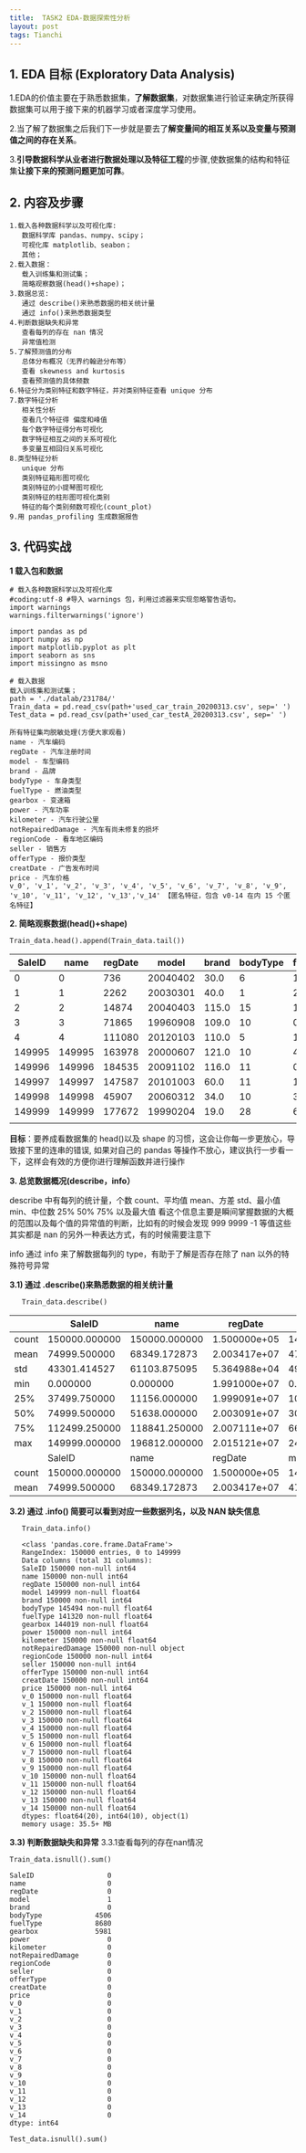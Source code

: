 ```yaml
---
title:  TASK2 EDA-数据探索性分析
layout: post
tags: Tianchi
---
```


## 1. EDA 目标 (Exploratory Data Analysis)

1.EDA的价值主要在于熟悉数据集，**了解数据集**，对数据集进行验证来确定所获得数据集可以用于接下来的机器学习或者深度学习使用。

2.当了解了数据集之后我们下一步就是要去了**解变量间的相互关系以及变量与预测值之间的存在关系**。

3.**引导数据科学从业者进行数据处理以及特征工程**的步骤,使数据集的结构和特征集**让接下来的预测问题更加可靠**。

## 2. 内容及步骤
   
```
1.载入各种数据科学以及可视化库:
   数据科学库 pandas、numpy、scipy；
   可视化库 matplotlib、seabon；
   其他；
2.载入数据：
   载入训练集和测试集；
   简略观察数据(head()+shape)；
3.数据总览:
   通过 describe()来熟悉数据的相关统计量
   通过 info()来熟悉数据类型
4.判断数据缺失和异常
   查看每列的存在 nan 情况
   异常值检测
5.了解预测值的分布
   总体分布概况（无界约翰逊分布等）
   查看 skewness and kurtosis
   查看预测值的具体频数
6.特征分为类别特征和数字特征，并对类别特征查看 unique 分布
7.数字特征分析
   相关性分析
   查看几个特征得 偏度和峰值
   每个数字特征得分布可视化
   数字特征相互之间的关系可视化
   多变量互相回归关系可视化
8.类型特征分析
   unique 分布
   类别特征箱形图可视化
   类别特征的小提琴图可视化
   类别特征的柱形图可视化类别
   特征的每个类别频数可视化(count_plot)
9.用 pandas_profiling 生成数据报告
```

## 3. 代码实战
**1 载入包和数据**

```
# 载入各种数据科学以及可视化库
#coding:utf-8 #导入 warnings 包，利用过滤器来实现忽略警告语句。
import warnings
warnings.filterwarnings('ignore')

import pandas as pd
import numpy as np
import matplotlib.pyplot as plt
import seaborn as sns
import missingno as msno
```


```
# 载入数据
载入训练集和测试集；
path = './datalab/231784/'
Train_data = pd.read_csv(path+'used_car_train_20200313.csv', sep=' ')
Test_data = pd.read_csv(path+'used_car_testA_20200313.csv', sep=' ')

所有特征集均脱敏处理(方便大家观看)
name - 汽车编码
regDate - 汽车注册时间
model - 车型编码
brand - 品牌
bodyType - 车身类型
fuelType - 燃油类型
gearbox - 变速箱
power - 汽车功率
kilometer - 汽车行驶公里
notRepairedDamage - 汽车有尚未修复的损坏
regionCode - 看车地区编码
seller - 销售方
offerType - 报价类型
creatDate - 广告发布时间
price - 汽车价格
v_0', 'v_1', 'v_2', 'v_3', 'v_4', 'v_5', 'v_6', 'v_7', 'v_8', 'v_9', 'v_10', 'v_11', 'v_12', 'v_13','v_14' 【匿名特征，包含 v0-14 在内 15 个匿名特征】
```


**2. 简略观察数据(head()+shape)**
   
```
Train_data.head().append(Train_data.tail())
```

| SaleID | name   | regDate | model    | brand | bodyType | fuelType | gearbox | power | kilometer | ...  | v_5 | v_6      | v_7      | v_8      | v_9      | v_10     | v_11      | v_12      | v_13      | v_14      |
| ------ | ------ | ------- | -------- | ----- | -------- | -------- | ------- | ----- | --------- | ---- | --- | -------- | -------- | -------- | -------- | -------- | --------- | --------- | --------- | --------- |
| 0      | 0      | 736     | 20040402 | 30.0  | 6        | 1.0      | 0.0     | 0.0   | 60        | 12.5 | ... | 0.235676 | 0.101988 | 0.129549 | 0.022816 | 0.097462 | -2.881803 | 2.804097  | -2.420821 | 0.795292  |
| 1      | 1      | 2262    | 20030301 | 40.0  | 1        | 2.0      | 0.0     | 0.0   | 0         | 15.0 | ... | 0.264777 | 0.121004 | 0.135731 | 0.026597 | 0.020582 | -4.900482 | 2.096338  | -1.030483 | -1.722674 |
| 2      | 2      | 14874   | 20040403 | 115.0 | 15       | 1.0      | 0.0     | 0.0   | 163       | 12.5 | ... | 0.251410 | 0.114912 | 0.165147 | 0.062173 | 0.027075 | -4.846749 | 1.803559  | 1.565330  | -0.832687 |
| 3      | 3      | 71865   | 19960908 | 109.0 | 10       | 0.0      | 0.0     | 1.0   | 193       | 15.0 | ... | 0.274293 | 0.110300 | 0.121964 | 0.033395 | 0.000000 | -4.509599 | 1.285940  | -0.501868 | -2.438353 |
| 4      | 4      | 111080  | 20120103 | 110.0 | 5        | 1.0      | 0.0     | 0.0   | 68        | 5.0  | ... | 0.228036 | 0.073205 | 0.091880 | 0.078819 | 0.121534 | -1.896240 | 0.910783  | 0.931110  | 2.834518  |
| 149995 | 149995 | 163978  | 20000607 | 121.0 | 10       | 4.0      | 0.0     | 1.0   | 163       | 15.0 | ... | 0.280264 | 0.000310 | 0.048441 | 0.071158 | 0.019174 | 1.988114  | -2.983973 | 0.589167  | -1.304370 |
| 149996 | 149996 | 184535  | 20091102 | 116.0 | 11       | 0.0      | 0.0     | 0.0   | 125       | 10.0 | ... | 0.253217 | 0.000777 | 0.084079 | 0.099681 | 0.079371 | 1.839166  | -2.774615 | 2.553994  | 0.924196  |
| 149997 | 149997 | 147587  | 20101003 | 60.0  | 11       | 1.0      | 1.0     | 0.0   | 90        | 6.0  | ... | 0.233353 | 0.000705 | 0.118872 | 0.100118 | 0.097914 | 2.439812  | -1.630677 | 2.290197  | 1.891922  |
| 149998 | 149998 | 45907   | 20060312 | 34.0  | 10       | 3.0      | 1.0     | 0.0   | 156       | 15.0 | ... | 0.256369 | 0.000252 | 0.081479 | 0.083558 | 0.081498 | 2.075380  | -2.633719 | 1.414937  | 0.431981  |
| 149999 | 149999 | 177672  | 19990204 | 19.0  | 28       | 6.0      | 0.0     | 1.0   | 193       | 12.5 | ... | 0.284475 | 0.000000 | 0.040072 | 0.062543 | 0.025819 | 1.978453  | -3.179913 | 0.031724  | -1.483350 |
|        |        |         |          |       |          |          |         |       |           |      |     |          |          |          |          |          |           |           |           |           |

**目标**：要养成看数据集的 head()以及 shape 的习惯，这会让你每一步更放心，导致接下里的连串的错误, 如果对自己的 pandas 等操作不放心，建议执行一步看一下，这样会有效的方便你进行理解函数并进行操作<br>
  
**3. 总览数据概况(describe，info）**

   describe 中有每列的统计量，个数 count、平均值 mean、方差 std、最小值 min、中位数 25% 50% 75% 以及最大值 看这个信息主要是瞬间掌握数据的大概的范围以及每个值的异常值的判断，比如有的时候会发现 999 9999 -1 等值这些其实都是 nan 的另外一种表达方式，有的时候需要注意下<br>
   
   info 通过 info 来了解数据每列的 type，有助于了解是否存在除了 nan 以外的特殊符号异常
   
**3.1) 通过 .describe()来熟悉数据的相关统计量**

```
   Train_data.describe()
```

|          | SaleID        | name          | regDate      | model         | brand         | bodyType      | fuelType      | gearbox       | power         | kilometer     | ... | v_5           | v_6           | v_7           | v_8           | v_9           | v_10          | v_11          | v_12          | v_13          | v_14          |
| ----- | ------------- | ------------- | ------------ | ------------- | ------------- | ------------- | ------------- | ------------- | ------------- | ------------- | --- | ------------- | ------------- | ------------- | ------------- | ------------- | ------------- | ------------- | ------------- | ------------- | ------------- |
| count | 150000.000000 | 150000.000000 | 1.500000e+05 | 149999.000000 | 150000.000000 | 145494.000000 | 141320.000000 | 144019.000000 | 150000.000000 | 150000.000000 | ... | 150000.000000 | 150000.000000 | 150000.000000 | 150000.000000 | 150000.000000 | 150000.000000 | 150000.000000 | 150000.000000 | 150000.000000 | 150000.000000 |
| mean  | 74999.500000  | 68349.172873  | 2.003417e+07 | 47.129021     | 8.052733      | 1.792369      | 0.375842      | 0.224943      | 119.316547    | 12.597160     | ... | 0.248204      | 0.044923      | 0.124692      | 0.058144      | 0.061996      | -0.001000     | 0.009035      | 0.004813      | 0.000313      | -0.000688     |
| std   | 43301.414527  | 61103.875095  | 5.364988e+04 | 49.536040     | 7.864956      | 1.760640      | 0.548677      | 0.417546      | 177.168419    | 3.919576      | ... | 0.045804      | 0.051743      | 0.201410      | 0.029186      | 0.035692      | 3.772386      | 3.286071      | 2.517478      | 1.288988      | 1.038685      |
| min   | 0.000000      | 0.000000      | 1.991000e+07 | 0.000000      | 0.000000      | 0.000000      | 0.000000      | 0.000000      | 0.000000      | 0.500000      | ... | 0.000000      | 0.000000      | 0.000000      | 0.000000      | 0.000000      | -9.168192     | -5.558207     | -9.639552     | -4.153899     | -6.546556     |
| 25%   | 37499.750000  | 11156.000000  | 1.999091e+07 | 10.000000     | 1.000000      | 0.000000      | 0.000000      | 0.000000      | 75.000000     | 12.500000     | ... | 0.243615      | 0.000038      | 0.062474      | 0.035334      | 0.033930      | -3.722303     | -1.951543     | -1.871846     | -1.057789     | -0.437034     |
| 50%   | 74999.500000  | 51638.000000  | 2.003091e+07 | 30.000000     | 6.000000      | 1.000000      | 0.000000      | 0.000000      | 110.000000    | 15.000000     | ... | 0.257798      | 0.000812      | 0.095866      | 0.057014      | 0.058484      | 1.624076      | -0.358053     | -0.130753     | -0.036245     | 0.141246      |
| 75%   | 112499.250000 | 118841.250000 | 2.007111e+07 | 66.000000     | 13.000000     | 3.000000      | 1.000000      | 0.000000      | 150.000000    | 15.000000     | ... | 0.265297      | 0.102009      | 0.125243      | 0.079382      | 0.087491      | 2.844357      | 1.255022      | 1.776933      | 0.942813      | 0.680378      |
| max   | 149999.000000 | 196812.000000 | 2.015121e+07 | 247.000000    | 39.000000     | 7.000000      | 6.000000      | 1.000000      | 19312.000000  | 15.000000     | ... | 0.291838      | 0.151420      | 1.404936      | 0.160791      | 0.222787      | 12.357011     | 18.819042     | 13.847792     | 11.147669     | 8.658418      |
|       | SaleID        | name          | regDate      | model         | brand         | bodyType      | fuelType      | gearbox       | power         | kilometer     | ... | v_5           | v_6           | v_7           | v_8           | v_9           | v_10          | v_11          | v_12          | v_13          | v_14          |
| count | 150000.000000 | 150000.000000 | 1.500000e+05 | 149999.000000 | 150000.000000 | 145494.000000 | 141320.000000 | 144019.000000 | 150000.000000 | 150000.000000 | ... | 150000.000000 | 150000.000000 | 150000.000000 | 150000.000000 | 150000.000000 | 150000.000000 | 150000.000000 | 150000.000000 | 150000.000000 | 150000.000000 |
| mean  | 74999.500000  | 68349.172873  | 2.003417e+07 | 47.129021     | 8.052733      | 1.792369      | 0.375842      | 0.224943      | 119.316547    | 12.597160     | ... | 0.248204      | 0.044923      | 0.124692      | 0.058144      | 0.061996      | -0.001000     | 0.009035      | 0.004813      | 0.000313      | -0.000688     |
 
 
**3.2) 通过 .info() 简要可以看到对应一些数据列名，以及 NAN 缺失信息**

```
   Train_data.info()
```

```
   <class 'pandas.core.frame.DataFrame'>
   RangeIndex: 150000 entries, 0 to 149999
   Data columns (total 31 columns):
   SaleID 150000 non-null int64
   name 150000 non-null int64
   regDate 150000 non-null int64
   model 149999 non-null float64
   brand 150000 non-null int64
   bodyType 145494 non-null float64
   fuelType 141320 non-null float64
   gearbox 144019 non-null float64
   power 150000 non-null int64
   kilometer 150000 non-null float64
   notRepairedDamage 150000 non-null object
   regionCode 150000 non-null int64
   seller 150000 non-null int64
   offerType 150000 non-null int64
   creatDate 150000 non-null int64
   price 150000 non-null int64
   v_0 150000 non-null float64
   v_1 150000 non-null float64
   v_2 150000 non-null float64
   v_3 150000 non-null float64
   v_4 150000 non-null float64
   v_5 150000 non-null float64
   v_6 150000 non-null float64
   v_7 150000 non-null float64
   v_8 150000 non-null float64
   v_9 150000 non-null float64
   v_10 150000 non-null float64
   v_11 150000 non-null float64
   v_12 150000 non-null float64
   v_13 150000 non-null float64
   v_14 150000 non-null float64
   dtypes: float64(20), int64(10), object(1)
   memory usage: 35.5+ MB
```
   
   
**3.3) 判断数据缺失和异常**
3.3.1查看每列的存在nan情况

```
Train_data.isnull().sum()
```
```
SaleID                  0
name                    0
regDate                 0
model                   1
brand                   0
bodyType             4506
fuelType             8680
gearbox              5981
power                   0
kilometer               0
notRepairedDamage       0
regionCode              0
seller                  0
offerType               0
creatDate               0
price                   0
v_0                     0
v_1                     0
v_2                     0
v_3                     0
v_4                     0
v_5                     0
v_6                     0
v_7                     0
v_8                     0
v_9                     0
v_10                    0
v_11                    0
v_12                    0
v_13                    0
v_14                    0
dtype: int64
```

```
Test_data.isnull().sum()
```